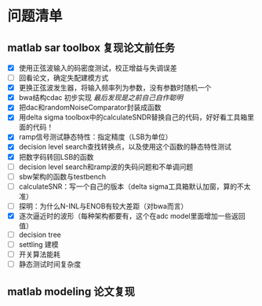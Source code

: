 # 问题清单

## matlab sar toolbox 复现论文前任务

- [x] 使用正弦波输入的码密度测试，校正增益与失调误差
- [ ] 回看论文，确定失配建模方式
- [x] 更换正弦波发生器，将输入频率列为参数，没有参数时随机一个
- [x] bwa结构cdac 初步实现 *最后发现是之前自己自作聪明*
- [x] 把dac和randomNoiseComparator封装成函数
- [x] 用delta sigma toolbox中的calculateSNDR替换自己的代码，好好看工具箱里面的代码！
- [x] ramp信号测试静态特性：指定精度（LSB为单位）
- [x] decision level search查找转换点，以及使用这个函数的静态特性测试
- [x] 把数字码转回LSB的函数
- [ ] decision level search和ramp波的失码问题和不单调问题
- [ ] sbw架构的函数与testbench
- [ ] calculateSNR：写一个自己的版本（delta sigma工具箱默认加窗，算的不太准）
- [ ] 探明：为什么N-INL与ENOB有较大差距（对bwa而言）
- [x] 逐次逼近时的波形（每种架构都要有，这个在adc model里面增加一些返回值）
- [ ] decision tree
- [ ] settling 建模
- [ ] 开关算法能耗
- [ ] 静态测试时间复杂度

## matlab modeling 论文复现
